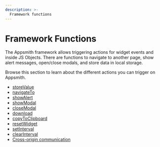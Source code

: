 ```yaml
---
description: >-
  Framework functions
---
```


# Framework Functions

The Appsmith framework allows triggering actions for widget events and inside JS Objects. There are functions to navigate to another page, show alert messages, open/close modals, and store data in local storage.

Browse this section to learn about the different actions you can trigger on Appsmith.

* [storeValue](/reference/appsmith-framework/widget-actions/store-value)
* [navigateTo](/reference/appsmith-framework/widget-actions/navigate-to)
* [showAlert](/reference/appsmith-framework/widget-actions/show-alert)
* [showModal](/reference/appsmith-framework/widget-actions/show-modal)
* [closeModal](/reference/appsmith-framework/widget-actions/close-modal)
* [download](/reference/appsmith-framework/widget-actions/download)
* [copyToClipboard](/reference/appsmith-framework/widget-actions/copy-to-clipboard)
* [resetWidget](/reference/appsmith-framework/widget-actions/reset-widget)
* [setInterval](/reference/appsmith-framework/widget-actions/intervals-time-events#setinterval)
* [clearInterval](/reference/appsmith-framework/widget-actions/intervals-time-events#clearinterval)
* [Cross-origin communication](/reference/appsmith-framework/widget-actions/post-message)
